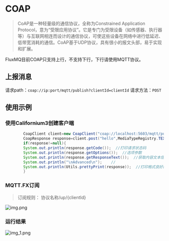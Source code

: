 # COAP

> CoAP是一种轻量级的通信协议，全称为Constrained Application
> Protocol，意为“受限应用协议”。它是专门为受限设备（如传感器、执行器等）与互联网相连而设计的通信协议，可使这些设备在网络中进行低延迟、低带宽消耗的通信。CoAP基于UDP协议，具有很小的报文头部，易于实现和扩展。

FluxMQ目前COAP只支持上行，不支持下行，下行请使用MQTT协议。

## 上报消息

请求path：`coap://ip:port/mqtt/publish?clientId=clientId`
请求方法：`POST`

## 使用示例

### 使用Californium3创建客户端

```java 
        CoapClient client=new CoapClient("coap://localhost:5603/mqtt/publish?clientId=88888888");
        CoapResponse response=client.post("hello",MediaTypeRegistry.TEXT_PLAIN);  //发送post请求
        if(response!=null){
        System.out.println(response.getCode());  //打印请求状态码
        System.out.println(response.getOptions());  //选项参数
        System.out.println(response.getResponseText());  //获取内容文本信息
        System.out.println("\nAdvanced\n");    //
        System.out.println(Utils.prettyPrint(response));  //打印格式良好的输出
        }
```
### MQTT.FX订阅
> 订阅规则： 协议名称/up/\{clientId\}  

![img.png](@site/static/images/protocol/coap/img.png)

### 运行结果
![img_1.png](@site/static/images/protocol/coap/img_1.png)